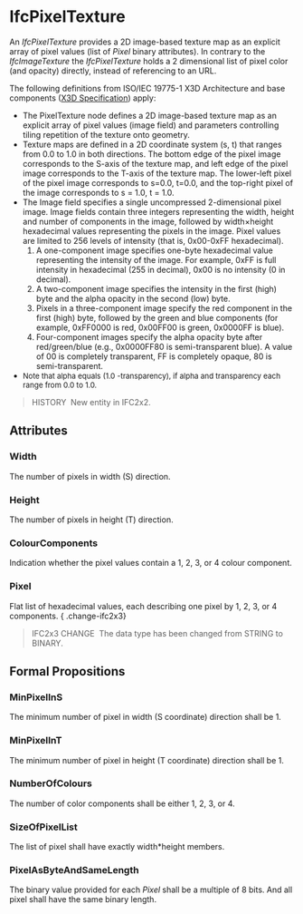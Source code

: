 # IfcPixelTexture

An _IfcPixelTexture_ provides a 2D image-based texture map as an explicit array of pixel values (list of _Pixel_ binary attributes). In contrary to the _IfcImageTexture_ the _IfcPixelTexture_ holds a 2 dimensional list of pixel color (and opacity) directly, instead of referencing to an URL.

The following definitions from ISO/IEC 19775-1 X3D Architecture and base components ([X3D Specification](http://www.web3d.org/x3d/specifications/)) apply:

* The PixelTexture node defines a 2D image-based texture map as an explicit array of pixel values (image field) and parameters controlling tiling repetition of the texture onto geometry.
* Texture maps are defined in a 2D coordinate system (s, t) that ranges from 0.0 to 1.0 in both directions. The bottom edge of the pixel image corresponds to the S-axis of the texture map, and left edge of the pixel image corresponds to the T-axis of the texture map. The lower-left pixel of the pixel image corresponds to s=0.0, t=0.0, and the top-right pixel of the image corresponds to s = 1.0, t = 1.0.
* The Image field specifies a single uncompressed 2-dimensional pixel image. Image fields contain three integers representing the width, height and number of components in the image, followed by width&times;height hexadecimal values representing the pixels in the image. Pixel values are limited to 256 levels of intensity (that is, 0x00-0xFF hexadecimal). 
    1. A one-component image specifies one-byte hexadecimal value representing the intensity of the image. For example, 0xFF is full intensity in hexadecimal (255 in decimal), 0x00 is no intensity (0 in decimal).
    2. A two-component image specifies the intensity in the first (high) byte and the alpha opacity in the second (low) byte.
    3. Pixels in a three-component image specify the red component in the first (high) byte, followed by the green and blue components (for example, 0xFF0000 is red, 0x00FF00 is green, 0x0000FF is blue).
    4. Four-component images specify the alpha opacity byte after red/green/blue (e.g., 0x0000FF80 is semi-transparent blue). A value of 00 is completely transparent, FF is completely opaque, 80 is semi-transparent. 
* <font size="-1">Note that alpha equals (1.0 -transparency), if alpha and transparency each range from 0.0 to 1.0.</font>

> HISTORY&nbsp; New entity in IFC2x2.

## Attributes

### Width
The number of pixels in width (S) direction.

### Height
The number of pixels in height (T) direction.

### ColourComponents
Indication whether the pixel values contain a 1, 2, 3, or 4 colour component.

### Pixel
Flat list of hexadecimal values, each describing one pixel by 1, 2, 3, or 4 components.
{ .change-ifc2x3}
> IFC2x3 CHANGE&nbsp; The data type has been changed from STRING to BINARY.

## Formal Propositions

### MinPixelInS
The minimum number of pixel in width (S coordinate) direction shall be 1.

### MinPixelInT
The minimum number of pixel in height (T coordinate) direction shall be 1.

### NumberOfColours
The number of color components shall be either 1, 2, 3, or 4.

### SizeOfPixelList
The list of pixel shall have exactly width\*height members.

### PixelAsByteAndSameLength
The binary value provided for each _Pixel_ shall be a multiple of 8 bits. And all pixel shall have the same binary length.
